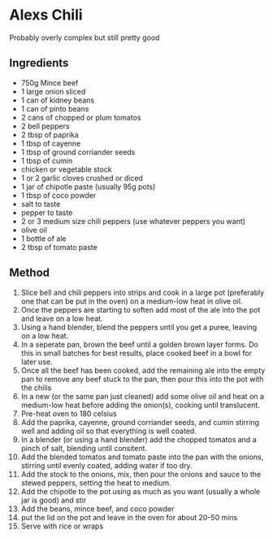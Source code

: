 # Alexs Chili

Probably overly complex but still pretty good

Ingredients
-----------
- 750g Mince beef 
- 1 large onion sliced 
- 1 can of kidney beans
- 1 can of pinto beans
- 2 cans of chopped or plum tomatos
- 2 bell peppers
- 2 tbsp of paprika
- 1 tbsp of cayenne 
- 1 tbsp of ground corriander seeds
- 1 tbsp of cumin
- chicken or vegetable stock
- 1 or 2 garlic cloves crushed or diced
- 1 jar of chipotle paste (usually 95g pots)
- 1 tbsp of coco powder
- salt to taste
- pepper to taste
- 2 or 3 medium size chili peppers (use whatever peppers you want)
- olive oil
- 1 bottle of ale
- 2 tbsp of tomato paste

Method
------

1. Slice bell and chili peppers into strips and cook in a large pot (preferably one that can be put in the oven) on a medium-low heat in olive oil.
2. Once the peppers are starting to soften add most of the ale into the pot and leave on a low heat.
3. Using a hand blender, blend the peppers until you get a puree, leaving on a low heat.
4. In a seperate pan, brown the beef until a golden brown layer forms. Do this in small batches for best results, place cooked beef in a bowl for later use.
5. Once all the beef has been cooked, add the remaining ale into the empty pan to remove any beef stuck to the pan, then pour this into the pot with the chilis
6. In a new (or the same pan just cleaned) add some olive oil and heat on a medium-low heat before adding the onion(s), cooking until translucent.
7. Pre-heat oven to 180 celsius 
8. Add the paprika, cayenne, ground corriander seeds, and cumin stirring well and adding oil so that everything is well coated.
9. In a blender (or using a hand blender) add the chopped tomatos  and a pinch of salt, blending until consitent.
10. Add the blended tomatos and tomato paste into the pan with the onions, stirring until evenly coated, adding water if too dry.
11. Add the stock to the onions, mix, then pour the onions and sauce to the stewed peppers, setting the heat to medium.
12. Add the chipotle to the pot using as much as you want (usually a whole jar is good) and stir
13. Add the beans, mince beef, and coco powder
14. put the lid on the pot and leave in the oven for about 20-50 mins
15. Serve with rice or wraps
